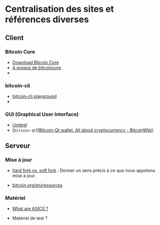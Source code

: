 # Centralisation des sites et références diverses


## Client

### Bitcoin Core

- [Download Bitcoin Core](https://bitcoincore.org/bin/bitcoin-core-24.0.1/)
- [A propos de bitcoincore](https://bitcoin.org/en/bitcoin-core/)
- 

### bitcoin-cli

- [bitcoin-cli playground](https://blog.sandipan.dev/bitcoin-cli-playground)
- 

### GUI (Graphical User Interface)

- [Umbrel](https://umbrel.com/#start)
- [`bitcoin-qt`]([Bitcoin-Qt wallet. All about cryptocurrency - BitcoinWiki](https://en.bitcoinwiki.org/wiki/Bitcoin-Qt))



## Serveur 


### Mise à jour

- [hard fork vs. soft fork](https://shardeum.org/blog/hard-fork-vs-soft-fork/) : Donner un sens précis à ce que nous appelons mise à jour.

- [bitcoin.org/en/resources](https://bitcoin.org/en/resources)


### Matériel

- [What are ASICS ?](https://www.baesystems.com/en-us/definition/what-are-asics)

- Matériel de test ?


